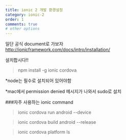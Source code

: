 ```yaml
---
title: ionic 2 개발 환경설정
category: ionic-2
order: 1
comments: true
# other options
---
```



일단 공식 document로 가보자
http://ionicframework.com/docs/intro/installation/

설치합시다!!
> npm install -g ionic cordova

*node는 필수로 설치되어 있어야함

*mac에서 permission denied 메시지가 나와서 sudo로 설치


###자주 사용하는 ionic command

> ionic cordova run android --device

> ionic cordova build android --release

> ionic cordova platform ls